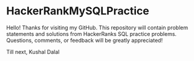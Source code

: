 # HackerRankMySQLPractice
Hello! Thanks for visiting my GitHub. 
This repository will contain problem statements and solutions from HackerRanks SQL practice problems.
Questions, comments, or feedback will be greatly appreciated! 

Till next,
Kushal Dalal
